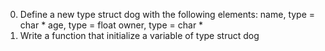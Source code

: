 0. Define a new type struct dog with the following elements:
name, type = char *
age, type = float
owner, type = char *
1. Write a function that initialize a variable of type struct dog

